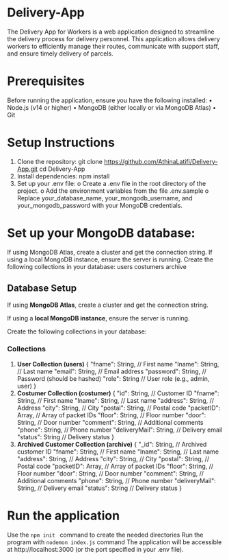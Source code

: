 # Delivery-App
The Delivery App for Workers is a web application designed to streamline the delivery process for delivery personnel. This application allows delivery workers to efficiently manage their routes, communicate with support staff, and ensure timely delivery of parcels.
# Prerequisites
Before running the application, ensure you have the following installed:
•	Node.js (v14 or higher)
•	MongoDB (either locally or via MongoDB Atlas)
•	Git

# Setup Instructions
1.	Clone the repository:
git clone https://github.com/AthinaLatifi/Delivery-App.git
cd Delivery-App
2.  Install dependencies:
npm install
3.	Set up your .env file:
o	Create a .env file in the root directory of the project.
o	Add the environment variables from the file .env.sample
o	Replace your_database_name, your_mongodb_username, and your_mongodb_password with your MongoDB credentials.

#	Set up your MongoDB database:
If using MongoDB Atlas, create a cluster and get the connection string.
If using a local MongoDB instance, ensure the server is running.
Create the following collections in your database:
users
costumers
archive

## Database Setup

If using **MongoDB Atlas**, create a cluster and get the connection string.  

If using a **local MongoDB instance**, ensure the server is running.  

Create the following collections in your database:

### Collections

1. **User  Collection (users)**
   {
       "fname": String,  // First name
       "lname": String,  // Last name
       "email": String,  // Email address
       "password": String,  // Password (should be hashed)
       "role": String  // User role (e.g., admin, user)
   }
2. **Costumer  Collection (costumer)**
{
    "id": String,  // Customer ID
    "fname": String,  // First name
    "lname": String,  // Last name
    "address": String,  // Address
    "city": String,  // City
    "postal": String,  // Postal code
    "packetID": Array,  // Array of packet IDs
    "floor": String,  // Floor number
    "door": String,  // Door number
    "comment": String,  // Additional comments
    "phone": String,  // Phone number
    "deliveryMail": String,  // Delivery email
    "status": String  // Delivery status
}
3. **Archived Customer Collection (archive)**
{
    "_id": String,  // Archived customer ID
    "fname": String,  // First name
    "lname": String,  // Last name
    "address": String,  // Address
    "city": String,  // City
    "postal": String,  // Postal code
    "packetID": Array,  // Array of packet IDs
    "floor": String,  // Floor number
    "door": String,  // Door number
    "comment": String,  // Additional comments
    "phone": String,  // Phone number
    "deliveryMail": String,  // Delivery email
    "status": String  // Delivery status
}

# Run the application
Use the ```npm init ``` command to create the needed directories
Run the program with ```nodemon index.js``` command 
The application will be accessible at http://localhost:3000 (or the port specified in your .env file).
